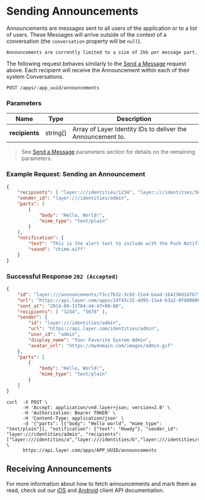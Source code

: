 # Sending Announcements

Announcements are messages sent to all users of the application or to a list of users. These Messages will arrive outside of the context of a conversation (the `conversation` property will be `null`).

```emphasis
Announcements are currently limited to a size of 2kb per message part.
```

The following request behaves similarly to the [Send a Message](#send-a-message) request above.  Each recipient will receive the Announcement within each of their system Conversations.

```request
POST /apps/:app_uuid/announcements
```

### Parameters

| Name         |    Type     |  Description  |
|--------------|-------------|---------------|
| **recipients** | string[] | Array of Layer Identity IDs to deliver the Announcement to. |


> See [Send a Message](#send-a-message) parameters section for details on the remaining parameters.

### Example Request: Sending an Announcement

```json
{
    "recipients": [ "layer:///identities/1234", "layer:///identities/5678" ],
    "sender_id": "layer:///identities/admin",
    "parts": [
        {
            "body": "Hello, World!",
            "mime_type": "text/plain"
        }
    ],
    "notification": {
        "text": "This is the alert text to include with the Push Notification.",
        "sound": "chime.aiff"
    }
}
```

### Successful Response `202 (Accepted)`

```json
{
    "id": "layer:///announcements/f3cc7b32-3c92-11e4-baad-164230d1df67",
    "url": "https://api.layer.com/apps/24f43c32-4d95-11e4-b3a2-0fd00000020d/announcements/f3cc7b32-3c92-11e4-baad-164230d1df67",
    "sent_at": "2014-09-15T04:44:47+00:00",
    "recipients": [ "1234", "5678" ],
    "sender": {
        "id": "layer:///identities/admin",
        "url": "https://api.layer.com/identities/admin",
        "user_id": "admin",
        "display_name": "Your Favorite System Admin",
        "avatar_url": "https://mydomain.com/images/admin.gif"
    },
    "parts": [
        {
            "body": "Hello, World!",
            "mime_type": "text/plain"
        }
    ]
}
```

```console
curl  -X POST \
      -H 'Accept: application/vnd.layer+json; version=2.0' \
      -H 'Authorization: Bearer TOKEN' \
      -H 'Content-Type: application/json' \
      -d '{"parts": [{"body": "Hello world", "mime_type": "text/plain"}], "notification": {"text": "Howdy"}, "sender_id": "layer:///identities/admin", "recipients": ["layer:///identities/a","layer:///identities/b","layer:///identities/c"]}' \
      https://api.layer.com/apps/APP_UUID/announcements
```

## Receiving Announcements

For more information about how to fetch announcements and mark them as read, check out our [iOS](https://developer.layer.com/docs/ios/integration#announcements) and [Android](https://developer.layer.com/docs/android/integration#announcements) client API documentation.
